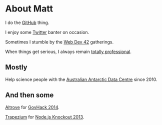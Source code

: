 # About Matt

I do the [GitHub](https://mattms.github.com/) thing.

I enjoy some [Twitter](https://twitter.com/MattMS) banter on occasion.

Sometimes I stumble by the [Web Dev 42](http://web.dev42.co/)
gatherings.

When things get serious, I always remain
[totally professional](http://totesprofe.sh/).


## Mostly

Help science people with the
[Australian Antarctic Data Centre](https://www1.data.antarctica.gov.au/)
since 2010.


## And then some

[Altrove](http://altrove.totesprofe.sh/) for
[GovHack 2014](http://www.govhack.org/).

[Trapezium](http://trapezium.io/) for
[Node.js Knockout 2013](http://nodeknockout.com/).
